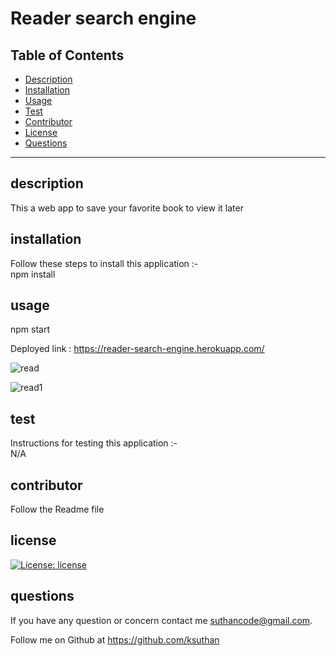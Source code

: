 # Reader search engine




  ## Table of Contents
  * [Description](#description)
  * [Installation](#installation)
  * [Usage](#usage)
  * [Test](#test)
  * [Contributor](#contributor)
  * [License](#license)
  * [Questions](#questions)
  
 
  ---------------------------------------------------------------------------------



  ## description 
  This a web app to save your favorite book to view it later

 
  ## installation 
  Follow these steps to install this application :-   
   npm install

  ## usage
  npm start

  Deployed link : https://reader-search-engine.herokuapp.com/ 

  ![read](https://user-images.githubusercontent.com/91926452/159199081-61d3a26d-6f38-45b2-a798-406e6270c8fa.JPG)

  
![read1](https://user-images.githubusercontent.com/91926452/159199083-d13c9bb1-c82a-4872-a2c3-7ce22114a9b8.JPG)

  ## test

  Instructions for testing  this application :-    
  N/A

  ## contributor
  Follow the Readme file
  

  ## license
  [![License: license](https://img.shields.io/badge/License-GNU-brightgreen.svg)](https://opensource.org/licensesGNU)


  ## questions
  If you have any question or concern contact me suthancode@gmail.com.  

  Follow me on Github at  https://github.com/ksuthan



 
